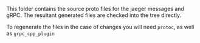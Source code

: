 This folder contains the source proto files for the jaeger messages and gRPC.  The resultant generated files are checked into the tree directly.

To regenerate the files in the case of changes you will need `protoc`, as well as `grpc_cpp_plugin`

